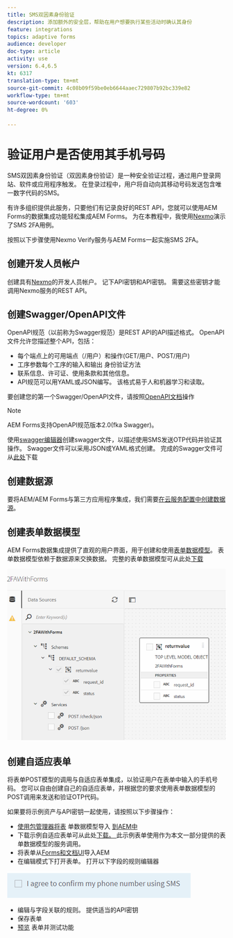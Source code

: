 ```yaml
---
title: SMS双因素身份验证
description: 添加额外的安全层，帮助在用户想要执行某些活动时确认其身份
feature: integrations
topics: adaptive forms
audience: developer
doc-type: article
activity: use
version: 6.4,6.5
kt: 6317
translation-type: tm+mt
source-git-commit: 4c08b09f59be0eb6644aaec729807b92bc339e82
workflow-type: tm+mt
source-wordcount: '603'
ht-degree: 0%

---
```




# 验证用户是否使用其手机号码

SMS双因素身份验证（双因素身份验证）是一种安全验证过程，通过用户登录网站、软件或应用程序触发。 在登录过程中，用户将自动向其移动号码发送包含唯一数字代码的SMS。

有许多组织提供此服务，只要他们有记录良好的REST API，您就可以使用AEM Forms的数据集成功能轻松集成AEM Forms。 为在本教程中，我使用[Nexmo](https://developer.nexmo.com/verify/overview)演示了SMS 2FA用例。

按照以下步骤使用Nexmo Verify服务与AEM Forms一起实施SMS 2FA。

## 创建开发人员帐户

创建具有[Nexmo](https://dashboard.nexmo.com/sign-in)的开发人员帐户。 记下API密钥和API密钥。 需要这些密钥才能调用Nexmo服务的REST API。

## 创建Swagger/OpenAPI文件

OpenAPI规范（以前称为Swagger规范）是REST API的API描述格式。 OpenAPI文件允许您描述整个API，包括：

* 每个端点上的可用端点（/用户）和操作(GET/用户、POST/用户)
* 工序参数每个工序的输入和输出
身份验证方法
* 联系信息、许可证、使用条款和其他信息。
* API规范可以用YAML或JSON编写。 该格式易于人和机器学习和读取。

要创建您的第一个Swagger/OpenAPI文件，请按照[OpenAPI文档](https://swagger.io/docs/specification/2-0/basic-structure/)操作

>[!NOTE]
> AEM Forms支持OpenAPI规范版本2.0(fka Swagger)。

使用[swagger编辑器](https://editor.swagger.io/)创建swagger文件，以描述使用SMS发送OTP代码并验证其操作。 Swagger文件可以采用JSON或YAML格式创建。 完成的Swagger文件可从[此处](assets/two-factore-authentication-swagger.zip)下载

## 创建数据源

要将AEM/AEM Forms与第三方应用程序集成，我们需要[在云服务配置中创建数据源](https://docs.adobe.com/content/help/en/experience-manager-learn/forms/ic-web-channel-tutorial/parttwo.html)。

## 创建表单数据模型

AEM Forms数据集成提供了直观的用户界面，用于创建和使用[表单数据模型](https://docs.adobe.com/content/help/en/experience-manager-65/forms/form-data-model/create-form-data-models.html)。 表单数据模型依赖于数据源来交换数据。
完整的表单数据模型可从此处[下载](assets/sms-2fa-fdm.zip)

![fdm](assets/2FA-fdm.PNG)

## 创建自适应表单

将表单POST模型的调用与自适应表单集成，以验证用户在表单中输入的手机号码。 您可以自由创建自己的自适应表单，并根据您的要求使用表单数据模型的POST调用来发送和验证OTP代码。

如果要将示例资产与API密钥一起使用，请按照以下步骤操作：

* [使用包管理器将表](assets/sms-2fa-fdm.zip) 单数据模型导入 [到AEM中](http://localhost:4502/crx/packmgr/index.jsp)
* 下载示例自适应表单可从此处[下载。 ](assets/sms-2fa-verification-af.zip)此示例表单使用作为本文一部分提供的表单数据模型的服务调用。
* 将表单从[Forms和文档UI](http://localhost:4502/aem/forms.html/content/dam/formsanddocuments)导入AEM
* 在编辑模式下打开表单。 打开以下字段的规则编辑器

![sms发送](assets/check-sms.PNG)

* 编辑与字段关联的规则。 提供适当的API密钥
* 保存表单
* [预览](http://localhost:4502/content/dam/formsanddocuments/sms-2fa-verification/jcr:content?wcmmode=disabled) 表单并测试功能


